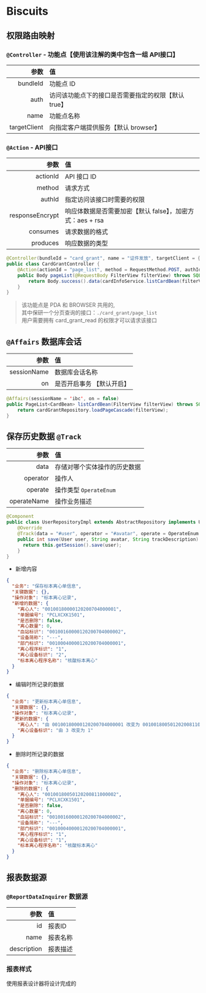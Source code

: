# Biscuits

## 权限路由映射
### `@Controller` - 功能点【使用该注解的类中包含一组 API接口】
| 参数 | 值 |
| ---: | :--- |
| bundleId | 功能点 ID |
| auth | 访问该功能点下的接口是否需要指定的权限【默认 true】 |
| name | 功能点名称 |
| targetClient | 向指定客户端提供服务【默认 browser】 |

### `@Action` - API接口 
| 参数 | 值 |
| ---: | :--- |
| actionId | API 接口 ID |
| method | 请求方式 |
| authId | 指定访问该接口时需要的权限 |
| responseEncrypt | 响应体数据是否需要加密【默认 false】，加密方式：aes + rsa |
| consumes | 请求数据的格式 |
| produces | 响应数据的类型 |

```java
@Controller(bundleId = "card_grant", name = "证件发放", targetClient = {ClientEnum.PDA, ClientEnum.BROWSER})
public class CardGrantController {
    @Action(actionId = "page_list", method = RequestMethod.POST, authId = "card_grant_read")
    public Body pageList(@RequestBody FilterView filterView) throws SQLException {
        return Body.success().data(cardInfoService.listCardBean(filterView));
    }
}
```
>  该功能点是 PDA 和 BROWSER 共用的, <br/>
>  其中保研一个分页查询的接口：`./card_grant/page_list` <br/> 
> 用户需要拥有 card_grant_read 的权限才可以请求该接口 

## `@Affairs` 数据库会话
| 参数 | 值 |
| ---: | :--- |
| sessionName | 数据库会话名称 |
| on | 是否开启事务 【默认开启】 |

```java
@Affairs(sessionName = 'ibc', on = false)
public PageList<CardBean> listCardBean(FilterView filterView) throws SQLException {
    return cardGrantRepository.loadPageCascade(filterView);
}
```

## 保存历史数据 `@Track`
| 参数 | 值 |
| ---: | :--- |
| data | 存储对哪个实体操作的历史数据 |
| operator | 操作人 |
| operate | 操作类型 `OperateEnum` |
| operateName | 操作业务描述 |

```java
@Component
public class UserRepositoryImpl extends AbstractRepository implements UserRepository {
    @Override
    @Track(data = "#user", operator = "#avatar", operate = OperateEnum.SAVE, operateName = "#trackDescription")
    public int save(User user, String avatar, String trackDescription) {
      return this.getSession().save(user);
    }
}
```

- 新增内容
```json
{
  "业务": "保存标本离心单信息",
  "关键数据": {},
  "操作对象": "标本离心记录",
  "新增的数据": {
    "离心人": "00100180000120200704000001",
    "单据编号": "PCLXCXK1501",
    "是否删除": false,
    "离心数量": 0,
    "血站标识": "00100160000120200704000002",
    "设备简称": "---",
    "部门标识": "00100040000120200704000001",
    "离心程序标识": "1",
    "离心设备标识": "2",
    "标本离心程序名称": "核酸标本离心"
  }
}
```
- 编辑时所记录的数据
```json
{
  "业务": "更新标本离心单信息",
  "关键数据": {},
  "操作对象": "标本离心记录",
  "更新的数据": {
    "离心人": "由 00100180000120200704000001 改变为 00100180050120200811000002",
    "离心设备标识": "由 3 改变为 1"
  }
}
```
- 删除时所记录的数据
```json
{
  "业务": "删除标本离心单信息",
  "关键数据": {},
  "操作对象": "标本离心记录",
  "删除的数据": {
    "离心人": "00100180050120200811000002",
    "单据编号": "PCLXCXK1501",
    "是否删除": false,
    "离心数量": 0,
    "血站标识": "00100160000120200704000002",
    "设备简称": "---",
    "部门标识": "00100040000120200704000001",
    "离心程序标识": "1",
    "离心设备标识": "1",
    "标本离心程序名称": "核酸标本离心"
  }
}
```

## 报表数据源
### `@ReportDataInquirer` 数据源
| 参数 | 值 |
| ---: | :--- |
| id | 报表ID |
| name | 报表名称 |
| description | 报表描述 |
### 报表样式
使用报表设计器将设计完成的